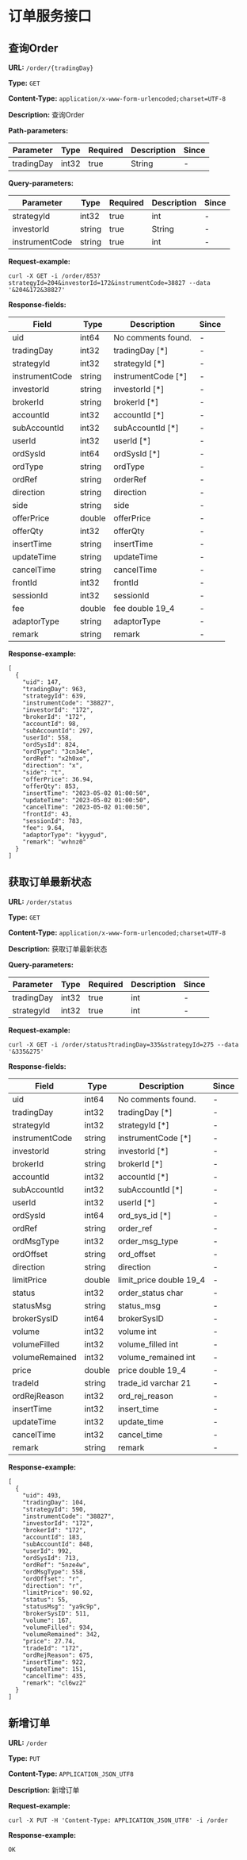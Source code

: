 
# 订单服务接口
## 查询Order

**URL:** `/order/{tradingDay}`

**Type:** `GET`


**Content-Type:** `application/x-www-form-urlencoded;charset=UTF-8`

**Description:** 查询Order


**Path-parameters:**

| Parameter | Type | Required | Description | Since |
|-----------|------|----------|-------------|-------|
|tradingDay|int32|true|    String|-|

**Query-parameters:**

| Parameter | Type | Required | Description | Since |
|-----------|------|----------|-------------|-------|
|strategyId|int32|true|    int|-|
|investorId|string|true|    String|-|
|instrumentCode|string|true|int|-|


**Request-example:**
```
curl -X GET -i /order/853?strategyId=204&investorId=172&instrumentCode=38827 --data '&204&172&38827'
```

**Response-fields:**

| Field | Type | Description | Since |
|-------|------|-------------|-------|
|uid|int64|No comments found.|-|
|tradingDay|int32|tradingDay [*]|-|
|strategyId|int32|strategyId [*]|-|
|instrumentCode|string|instrumentCode [*]|-|
|investorId|string|investorId [*]|-|
|brokerId|string|brokerId [*]|-|
|accountId|int32|accountId [*]|-|
|subAccountId|int32|subAccountId [*]|-|
|userId|int32|userId [*]|-|
|ordSysId|int64|ordSysId [*]|-|
|ordType|string|ordType|-|
|ordRef|string|orderRef|-|
|direction|string|direction|-|
|side|string|side|-|
|offerPrice|double|offerPrice|-|
|offerQty|int32|offerQty|-|
|insertTime|string|insertTime|-|
|updateTime|string|updateTime|-|
|cancelTime|string|cancelTime|-|
|frontId|int32|frontId|-|
|sessionId|int32|sessionId|-|
|fee|double|fee double 19_4|-|
|adaptorType|string|adaptorType|-|
|remark|string|remark|-|

**Response-example:**
```
[
  {
    "uid": 147,
    "tradingDay": 963,
    "strategyId": 639,
    "instrumentCode": "38827",
    "investorId": "172",
    "brokerId": "172",
    "accountId": 98,
    "subAccountId": 297,
    "userId": 558,
    "ordSysId": 824,
    "ordType": "3cn34e",
    "ordRef": "x2h0xo",
    "direction": "x",
    "side": "t",
    "offerPrice": 36.94,
    "offerQty": 853,
    "insertTime": "2023-05-02 01:00:50",
    "updateTime": "2023-05-02 01:00:50",
    "cancelTime": "2023-05-02 01:00:50",
    "frontId": 43,
    "sessionId": 783,
    "fee": 9.64,
    "adaptorType": "kyygud",
    "remark": "wvhnz0"
  }
]
```

## 获取订单最新状态

**URL:** `/order/status`

**Type:** `GET`


**Content-Type:** `application/x-www-form-urlencoded;charset=UTF-8`

**Description:** 获取订单最新状态



**Query-parameters:**

| Parameter | Type | Required | Description | Since |
|-----------|------|----------|-------------|-------|
|tradingDay|int32|true|int|-|
|strategyId|int32|true|int|-|


**Request-example:**
```
curl -X GET -i /order/status?tradingDay=335&strategyId=275 --data '&335&275'
```

**Response-fields:**

| Field | Type | Description | Since |
|-------|------|-------------|-------|
|uid|int64|No comments found.|-|
|tradingDay|int32|tradingDay [*]|-|
|strategyId|int32|strategyId [*]|-|
|instrumentCode|string|instrumentCode [*]|-|
|investorId|string|investorId [*]|-|
|brokerId|string|brokerId [*]|-|
|accountId|int32|accountId [*]|-|
|subAccountId|int32|subAccountId [*]|-|
|userId|int32|userId [*]|-|
|ordSysId|int64|ord_sys_id [*]|-|
|ordRef|string|order_ref|-|
|ordMsgType|int32|order_msg_type|-|
|ordOffset|string|ord_offset|-|
|direction|string|direction|-|
|limitPrice|double|limit_price double 19_4|-|
|status|int32|order_status char|-|
|statusMsg|string|status_msg|-|
|brokerSysID|int64|brokerSysID|-|
|volume|int32|volume int|-|
|volumeFilled|int32|volume_filled int|-|
|volumeRemained|int32|volume_remained int|-|
|price|double|price double 19_4|-|
|tradeId|string|trade_id varchar 21|-|
|ordRejReason|int32|ord_rej_reason|-|
|insertTime|int32|insert_time|-|
|updateTime|int32|update_time|-|
|cancelTime|int32|cancel_time|-|
|remark|string|remark|-|

**Response-example:**
```
[
  {
    "uid": 493,
    "tradingDay": 104,
    "strategyId": 590,
    "instrumentCode": "38827",
    "investorId": "172",
    "brokerId": "172",
    "accountId": 183,
    "subAccountId": 848,
    "userId": 992,
    "ordSysId": 713,
    "ordRef": "5nze4w",
    "ordMsgType": 558,
    "ordOffset": "r",
    "direction": "r",
    "limitPrice": 90.92,
    "status": 55,
    "statusMsg": "ya9c9p",
    "brokerSysID": 511,
    "volume": 167,
    "volumeFilled": 934,
    "volumeRemained": 342,
    "price": 27.74,
    "tradeId": "172",
    "ordRejReason": 675,
    "insertTime": 922,
    "updateTime": 151,
    "cancelTime": 435,
    "remark": "cl6wz2"
  }
]
```

## 新增订单

**URL:** `/order`

**Type:** `PUT`


**Content-Type:** `APPLICATION_JSON_UTF8`

**Description:** 新增订单





**Request-example:**
```
curl -X PUT -H 'Content-Type: APPLICATION_JSON_UTF8' -i /order
```

**Response-example:**
```
OK
```

